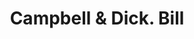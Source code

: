 ---
doi: 10.7916/D8T16FSS
date_other: '1890'
date_other_textual: 1890-1899
form: printed ephemera
genre:
- Invoices
name:
- Campbell & Dick
object_in_context_url: https://biggert.cul.columbia.edu/items/view/ave_biggert_01467
subject_hierarchical_geographic:
- Pittsburgh, Pennsylvania, United States
subject_name:
- Campbell & Dick
title: Campbell & Dick. Bill
sort_title: Campbell & Dick. Bill
call_number: ave_biggert_01467
coordinates:
- 40.439722222222215,-79.97638888888889
pid: ave_biggert_01467
identifiers: ave_biggert_01467
thumbnail: https://derivativo-3.library.columbia.edu/iiif/2/ldpd:344035/full/!256,256/0/native.jpg
permalink: /biggert/ave_biggert_01467/
layout: iiif-image-page
---